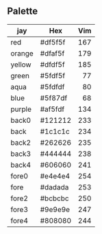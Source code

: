 ## Palette
| jay    | Hex     | Vim |
| ------ | ------- | --: |
| red    | #df5f5f | 167 |
| orange | #dfaf5f | 179 |
| yellow | #dfdf5f | 185 |
| green  | #5fdf5f | 77  |
| aqua   | #5fdfdf | 80  |
| blue   | #5f87df | 68  |
| purple | #af5fdf | 134 |
| back0  | #121212 | 233 |
| back   | #1c1c1c | 234 |
| back2  | #262626 | 235 |
| back3  | #444444 | 238 |
| back4  | #606060 | 241 |
| fore0  | #e4e4e4 | 254 |
| fore   | #dadada | 253 |
| fore2  | #bcbcbc | 250 |
| fore3  | #9e9e9e | 247 |
| fore4  | #808080 | 244 |
